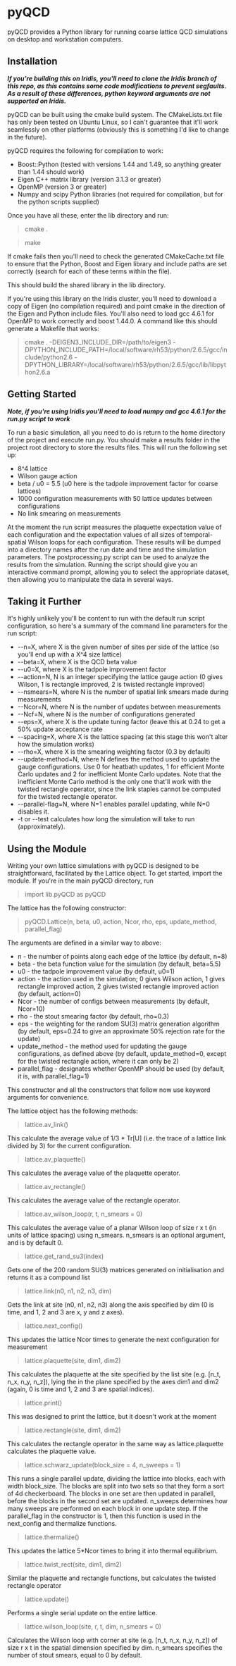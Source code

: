 pyQCD
=====
pyQCD provides a Python library for running coarse lattice QCD simulations on desktop and workstation computers.

Installation
------------
***If you're building this on Iridis, you'll need to clone the Iridis branch of this repo, as this contains
some code modifications to prevent segfaults. As a result of these differences, python keyword arguments are not
supported on Iridis.***

pyQCD can be built using the cmake build system. The CMakeLists.txt file has only been tested on Ubuntu Linux,
so I can't guarantee that it'll work seamlessly on other platforms (obviously this is something I'd like to change
in the future).

pyQCD requires the following for compilation to work:

* Boost::Python (tested with versions 1.44 and 1.49, so anything greater than 1.44 should work)
* Eigen C++ matrix library (version 3.1.3 or greater)
* OpenMP (version 3 or greater)
* Numpy and scipy Python libraries (not required for compilation, but for the python scripts supplied)

Once you have all these, enter the lib directory and run:

> cmake .

> make

If cmake fails then you'll need to check the generated CMakeCache.txt file to ensure that the Python, Boost and Eigen
library and include paths are set correctly (search for each of these terms within the file).

This should build the shared library in the lib directory.

If you're using this library on the Iridis cluster, you'll need to download a copy of Eigen (no compilation required)
and point cmake in the direction of the Eigen and Python include files. You'll also need to load gcc 4.6.1 for OpenMP
to work correctly and boost 1.44.0. A command like this should generate a Makefile that works:

> cmake . -DEIGEN3_INCLUDE_DIR=/path/to/eigen3 -DPYTHON_INCLUDE_PATH=/local/software/rh53/python/2.6.5/gcc/include/python2.6 -DPYTHON_LIBRARY=/local/software/rh53/python/2.6.5/gcc/lib/libpython2.6.a

Getting Started
---------------
***Note, if you're using Iridis you'll need to load numpy and gcc 4.6.1 for the run.py script to work***

To run a basic simulation, all you need to do is return to the home directory of the project and execute run.py. You
should make a results folder in the project root directory to store the results files. This will run the following set
up:

* 8^4 lattice
* Wilson gauge action
* beta / u0 = 5.5 (u0 here is the tadpole improvement factor for coarse lattices)
* 1000 configuration measurements with 50 lattice updates between configurations
* No link smearing on measurements

At the moment the run script measures the plaquette expectation value of each configuration and the expectation values
of all sizes of temporal-spatial Wilson loops for each configuration. These results will be dumped into a directory
names after the run date and time and the simulation parameters. The postprocessing.py script can be used to analyze
the results from the simulation. Running the script should give you an interactive command prompt, allowing you to
select the appropriate dataset, then allowing you to manipulate the data in several ways.

Taking it Further
-----------------
It's highly unlikely you'll be content to run with the default run script configuration, so here's a summary of the 
command line parameters for the run script:

* --n=X, where X is the given number of sites per side of the lattice (so you'll end up with a X^4 size lattice)
* --beta=X, where X is the QCD beta value
* --u0=X, where X is the tadpole improvement factor
* --action=N, N is an integer specifying the lattice gauge action (0 gives Wilson, 1 is rectangle improved, 2 is twisted rectangle improved)
* --nsmears=N, where N is the number of spatial link smears made during measurements
* --Ncor=N, where N is the number of updates between measurements
* --Ncf=N, where N is the number of configurations generated
* --eps=X, where X is the update tuning factor (leave this at 0.24 to get a 50% update acceptance rate
* --spacing=X, where X is the lattice spacing (at this stage this won't alter how the simulation works)
* --rho=X, where X is the smearing weighting factor (0.3 by default)
* --update-method=N, where N defines the method used to update the gauge configurations. Use 0 for heatbath updates, 1 for efficient Monte Carlo updates and 2 for inefficient Monte Carlo updates. Note that the inefficient Monte Carlo method is the only one that'll work with the twisted rectangle operator, since the link staples cannot be computed for the twisted rectangle operator.
* --parallel-flag=N, where N=1 enables parallel updating, while N=0 disables it.
* -t or --test calculates how long the simulation will take to run (approximately).

Using the Module
----------------
Writing your own lattice simulations with pyQCD is designed to be straightforward, facilitated by the Lattice object. To
get started, import the module. If you're in the main pyQCD directory, run

> import lib.pyQCD as pyQCD

The lattice has the following constructor:

> pyQCD.Lattice(n, beta, u0, action, Ncor, rho, eps, update_method, parallel_flag)

The arguments are defined in a similar way to above:
* n - the number of points along each edge of the lattice (by default, n=8)
* beta - the beta function value for the simulation (by default, beta=5.5)
* u0 - the tadpole improvement value (by default, u0=1)
* action - the action used in the simulation; 0 gives Wilson action, 1 gives rectangle improved action, 2 gives twisted rectangle improved action (by default, action=0)
* Ncor - the number of configs between measurements (by default, Ncor=10)
* rho - the stout smearing factor (by default, rho=0.3)
* eps - the weighting for the random SU(3) matrix generation algorithm (by default, eps=0.24 to give an approximate 50% rejection rate for the update)
* update_method - the method used for updating the gauge configurations, as defined above (by default, update_method=0, except for the twisted rectangle action, where it can only be 2)
* parallel_flag - designates whether OpenMP should be used (by default, it is, with parallel_flag=1)

This constructor and all the constructors that follow now use keyword arguments for convenience.

The lattice object has the following methods:

> lattice.av_link()

This calculate the average value of 1/3 * Tr[U] (i.e. the trace of a lattice link divided by 3) for the current
configuration.

> lattice.av_plaquette()

This calculates the average value of the plaquette operator.

> lattice.av_rectangle()

This calculates the average value of the rectangle operator.

> lattice.av_wilson_loop(r, t, n_smears = 0)

This calculates the average value of a planar Wilson loop of size r x t (in units of lattice spacing) using n_smears.
n_smears is an optional argument, and is by default 0.

> lattice.get_rand_su3(index)

Gets one of the 200 random SU(3) matrices generated on initialisation and returns it as a compound list

> lattice.link(n0, n1, n2, n3, dim)

Gets the link at site (n0, n1, n2, n3) along the axis specified by dim (0 is time, and 1, 2 and 3 are x, y and
z axes).

> lattice.next_config()

This updates the lattice Ncor times to generate the next configuration for measurement

> lattice.plaquette(site, dim1, dim2)

This calculates the plaquette at the site specified by the list site (e.g. [n_t, n_x, n_y, n_z]), lying the in the plane
specified by the axes dim1 and dim2 (again, 0 is time and 1, 2 and 3 are spatial indices).

> lattice.print()

This was designed to print the lattice, but it doesn't work at the moment

> lattice.rectangle(site, dim1, dim2)

This calculates the rectangle operator in the same way as lattice.plaquette calculates the plaquette value.

> lattice.schwarz_update(block_size = 4, n_sweeps = 1)

This runs a single parallel update, dividing the lattice into blocks, each with width block_size. The blocks are split
into two sets so that they form a sort of 4d checkerboard. The blocks in one set are then updated in parallell, before
the blocks in the second set are updated. n_sweeps determines how many sweeps are performed on each block in one update
step. If the parallel_flag in the constructor is 1, then this function is used in the next_config and thermalize
functions.

> lattice.thermalize()

This updates the lattice 5*Ncor times to bring it into thermal equilibrium.

> lattice.twist_rect(site, dim1, dim2)

Similar the plaquette and rectangle functions, but calculates the twisted rectangle operator

> lattice.update()

Performs a single serial update on the entire lattice.

> lattice.wilson_loop(site, r, t, dim, n_smears = 0)

Calculates the Wilson loop with corner at site (e.g. [n_t, n_x, n_y, n_z]) of size r x t in the spatial dimension
specified by dim. n_smears specifies the number of stout smears, equal to 0 by default.
